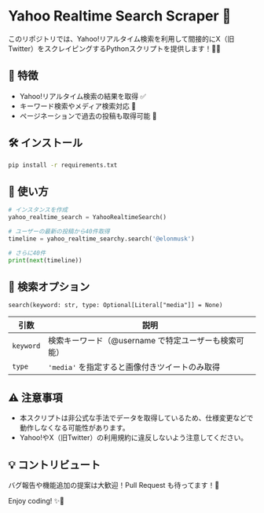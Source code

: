 # Yahoo Realtime Search Scraper 🚀

このリポジトリでは、Yahoo!リアルタイム検索を利用して間接的にX（旧Twitter）をスクレイピングするPythonスクリプトを提供します！🐍✨

## 📌 特徴
- Yahoo!リアルタイム検索の結果を取得 ✅
- キーワード検索やメディア検索対応 🎥
- ページネーションで過去の投稿も取得可能 🔄

## 🛠 インストール

```bash
pip install -r requirements.txt
```

## 🚀 使い方

```python
# インスタンスを作成
yahoo_realtime_search = YahooRealtimeSearch()

# ユーザーの最新の投稿から40件取得
timeline = yahoo_realtime_searchy.search('@elonmusk')

# さらに40件
print(next(timeline))
```

## 🎯 検索オプション

`search(keyword: str, type: Optional[Literal["media"]] = None)`

| 引数 | 説明 |
|------|------|
| `keyword` | 検索キーワード（@username で特定ユーザーも検索可能） |
| `type` | `'media'` を指定すると画像付きツイートのみ取得 |

## ⚠️ 注意事項
- 本スクリプトは非公式な手法でデータを取得しているため、仕様変更などで動作しなくなる可能性があります。
- Yahoo!やX（旧Twitter）の利用規約に違反しないよう注意してください。

## 💡 コントリビュート
バグ報告や機能追加の提案は大歓迎！Pull Request も待ってます！🚀

Enjoy coding! ✨🐍

